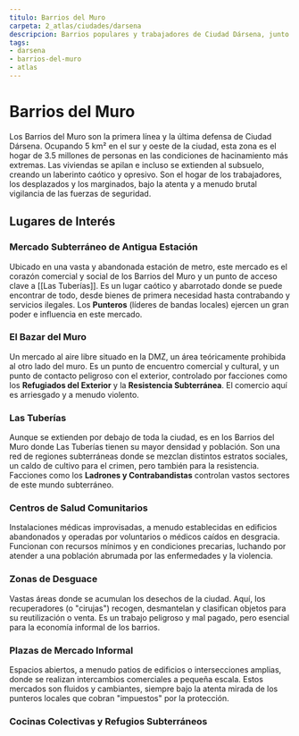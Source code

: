 ```yaml
---
titulo: Barrios del Muro
carpeta: 2_atlas/ciudades/darsena
descripcion: Barrios populares y trabajadores de Ciudad Dársena, junto al gran muro protector.
tags:
- darsena
- barrios-del-muro
- atlas
---
```


# Barrios del Muro

Los Barrios del Muro son la primera línea y la última defensa de Ciudad Dársena. Ocupando 5 km² en el sur y oeste de la ciudad, esta zona es el hogar de 3.5 millones de personas en las condiciones de hacinamiento más extremas. Las viviendas se apilan e incluso se extienden al subsuelo, creando un laberinto caótico y opresivo. Son el hogar de los trabajadores, los desplazados y los marginados, bajo la atenta y a menudo brutal vigilancia de las fuerzas de seguridad.

## Lugares de Interés

### **Mercado Subterráneo de Antigua Estación**
Ubicado en una vasta y abandonada estación de metro, este mercado es el corazón comercial y social de los Barrios del Muro y un punto de acceso clave a [[Las Tuberías]]. Es un lugar caótico y abarrotado donde se puede encontrar de todo, desde bienes de primera necesidad hasta contrabando y servicios ilegales. Los **Punteros** (líderes de bandas locales) ejercen un gran poder e influencia en este mercado.

### **El Bazar del Muro**
Un mercado al aire libre situado en la DMZ, un área teóricamente prohibida al otro lado del muro. Es un punto de encuentro comercial y cultural, y un punto de contacto peligroso con el exterior, controlado por facciones como los **Refugiados del Exterior** y la **Resistencia Subterránea**. El comercio aquí es arriesgado y a menudo violento.

### **Las Tuberías**
Aunque se extienden por debajo de toda la ciudad, es en los Barrios del Muro donde Las Tuberías tienen su mayor densidad y población. Son una red de regiones subterráneas donde se mezclan distintos estratos sociales, un caldo de cultivo para el crimen, pero también para la resistencia. Facciones como los **Ladrones y Contrabandistas** controlan vastos sectores de este mundo subterráneo.

### **Centros de Salud Comunitarios**
Instalaciones médicas improvisadas, a menudo establecidas en edificios abandonados y operadas por voluntarios o médicos caídos en desgracia. Funcionan con recursos mínimos y en condiciones precarias, luchando por atender a una población abrumada por las enfermedades y la violencia.

### **Zonas de Desguace**
Vastas áreas donde se acumulan los desechos de la ciudad. Aquí, los recuperadores (o "cirujas") recogen, desmantelan y clasifican objetos para su reutilización o venta. Es un trabajo peligroso y mal pagado, pero esencial para la economía informal de los barrios.

### **Plazas de Mercado Informal**
Espacios abiertos, a menudo patios de edificios o intersecciones amplias, donde se realizan intercambios comerciales a pequeña escala. Estos mercados son fluidos y cambiantes, siempre bajo la atenta mirada de los punteros locales que cobran "impuestos" por la protección.

### **Cocinas Colectivas y Refugios Subterráneos**
